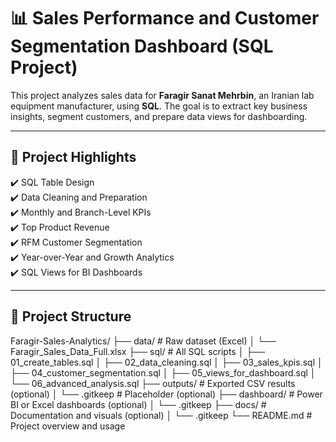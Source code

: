 # 📊 Sales Performance and Customer Segmentation Dashboard (SQL Project)

This project analyzes sales data for **Faragir Sanat Mehrbin**, an Iranian lab equipment manufacturer, using **SQL**. The goal is to extract key business insights, segment customers, and prepare data views for dashboarding.

---

## 🚀 Project Highlights

✔️ SQL Table Design  
✔️ Data Cleaning and Preparation  
✔️ Monthly and Branch-Level KPIs  
✔️ Top Product Revenue  
✔️ RFM Customer Segmentation  
✔️ Year-over-Year and Growth Analytics  
✔️ SQL Views for BI Dashboards

---

## 📁 Project Structure

Faragir-Sales-Analytics/
├── data/ # Raw dataset (Excel)
│ └── Faragir_Sales_Data_Full.xlsx
├── sql/ # All SQL scripts
│ ├── 01_create_tables.sql
│ ├── 02_data_cleaning.sql
│ ├── 03_sales_kpis.sql
│ ├── 04_customer_segmentation.sql
│ ├── 05_views_for_dashboard.sql
│ └── 06_advanced_analysis.sql
├── outputs/ # Exported CSV results (optional)
│ └── .gitkeep # Placeholder (optional)
├── dashboard/ # Power BI or Excel dashboards (optional)
│ └── .gitkeep
├── docs/ # Documentation and visuals (optional)
│ └── .gitkeep
└── README.md # Project overview and usage